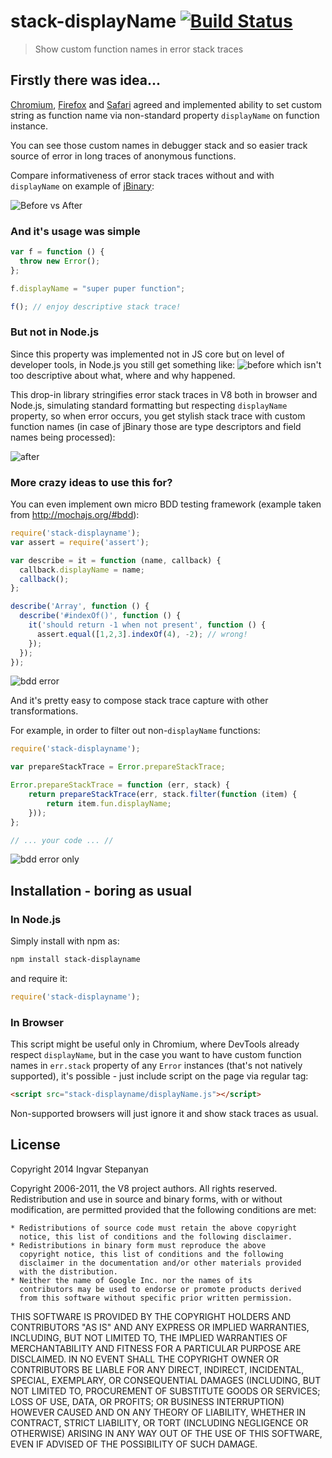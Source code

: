 # stack-displayName [![Build Status](https://travis-ci.org/RReverser/stack-displayname.svg?branch=master)](https://travis-ci.org/RReverser/stack-displayname)

> Show custom function names in error stack traces

## Firstly there was idea...

[Chromium](https://code.google.com/p/chromium/issues/detail?id=17356), [Firefox](https://developer.mozilla.org/en-US/docs/Web/JavaScript/Reference/Global_Objects/Function/displayName) and [Safari](https://bugs.webkit.org/show_bug.cgi?id=25171) agreed and implemented ability to set custom string as function name via non-standard property `displayName` on function instance.

You can see those custom names in debugger stack and so easier track source of error in long traces of anonymous functions.

Compare informativeness of error stack traces without and with `displayName` on example of [jBinary](https://github.com/jDataView/jBinary):

![Before vs After](https://cloud.githubusercontent.com/assets/557590/2842369/ca53bed6-d073-11e3-85d9-34c18a53a5e3.png)

### And it's usage was simple

```javascript
var f = function () {
  throw new Error();
};

f.displayName = "super puper function";

f(); // enjoy descriptive stack trace!
```

### But not in Node.js

Since this property was implemented not in JS core but on level of developer tools, in Node.js you still get something like:
![before](https://cloud.githubusercontent.com/assets/557590/2879612/77316904-d46c-11e3-806f-4d2ae1d442df.png)
which isn't too descriptive about what, where and why happened.

This drop-in library stringifies error stack traces in V8 both in browser and Node.js, simulating standard formatting but respecting `displayName` property, so when error occurs, you get stylish stack trace with custom function names (in case of jBinary those are type descriptors and field names being processed):

![after](https://cloud.githubusercontent.com/assets/557590/2879614/7936866c-d46c-11e3-817d-9fd2898a8e51.png)

### More crazy ideas to use this for?

You can even implement own micro BDD testing framework (example taken from http://mochajs.org/#bdd):

```javascript
require('stack-displayname');
var assert = require('assert');

var describe = it = function (name, callback) {
  callback.displayName = name;
  callback();
};

describe('Array', function () {
  describe('#indexOf()', function () {
    it('should return -1 when not present', function () {
      assert.equal([1,2,3].indexOf(4), -2); // wrong!
    });
  });
});
```

![bdd error](https://cloud.githubusercontent.com/assets/557590/2881238/cb00f0ea-d480-11e3-9d3a-63a3cd56bb53.png)

And it's pretty easy to compose stack trace capture with other transformations.

For example, in order to filter out non-`displayName` functions:

```javascript
require('stack-displayname');

var prepareStackTrace = Error.prepareStackTrace;

Error.prepareStackTrace = function (err, stack) {
	return prepareStackTrace(err, stack.filter(function (item) {
		return item.fun.displayName;
	}));
};

// ... your code ... //
```

![bdd error only](https://cloud.githubusercontent.com/assets/557590/5085573/e03b60a4-6f1b-11e4-8a0a-70a6dc75c414.png)

## Installation - boring as usual

### In Node.js

Simply install with npm as:

```bash
npm install stack-displayname
```

and require it:

```javascript
require('stack-displayname');
```

### In Browser

This script might be useful only in Chromium, where DevTools already respect `displayName`, but in the case you want to have custom function names in `err.stack` property of any `Error` instances (that's not natively supported), it's possible - just include script on the page via regular tag:

```html
<script src="stack-displayname/displayName.js"></script>
```

Non-supported browsers will just ignore it and show stack traces as usual.

## License

Copyright 2014 Ingvar Stepanyan

Copyright 2006-2011, the V8 project authors. All rights reserved.
Redistribution and use in source and binary forms, with or without
modification, are permitted provided that the following conditions are
met:

    * Redistributions of source code must retain the above copyright
      notice, this list of conditions and the following disclaimer.
    * Redistributions in binary form must reproduce the above
      copyright notice, this list of conditions and the following
      disclaimer in the documentation and/or other materials provided
      with the distribution.
    * Neither the name of Google Inc. nor the names of its
      contributors may be used to endorse or promote products derived
      from this software without specific prior written permission.

THIS SOFTWARE IS PROVIDED BY THE COPYRIGHT HOLDERS AND CONTRIBUTORS
"AS IS" AND ANY EXPRESS OR IMPLIED WARRANTIES, INCLUDING, BUT NOT
LIMITED TO, THE IMPLIED WARRANTIES OF MERCHANTABILITY AND FITNESS FOR
A PARTICULAR PURPOSE ARE DISCLAIMED. IN NO EVENT SHALL THE COPYRIGHT
OWNER OR CONTRIBUTORS BE LIABLE FOR ANY DIRECT, INDIRECT, INCIDENTAL,
SPECIAL, EXEMPLARY, OR CONSEQUENTIAL DAMAGES (INCLUDING, BUT NOT
LIMITED TO, PROCUREMENT OF SUBSTITUTE GOODS OR SERVICES; LOSS OF USE,
DATA, OR PROFITS; OR BUSINESS INTERRUPTION) HOWEVER CAUSED AND ON ANY
THEORY OF LIABILITY, WHETHER IN CONTRACT, STRICT LIABILITY, OR TORT
(INCLUDING NEGLIGENCE OR OTHERWISE) ARISING IN ANY WAY OUT OF THE USE
OF THIS SOFTWARE, EVEN IF ADVISED OF THE POSSIBILITY OF SUCH DAMAGE.

